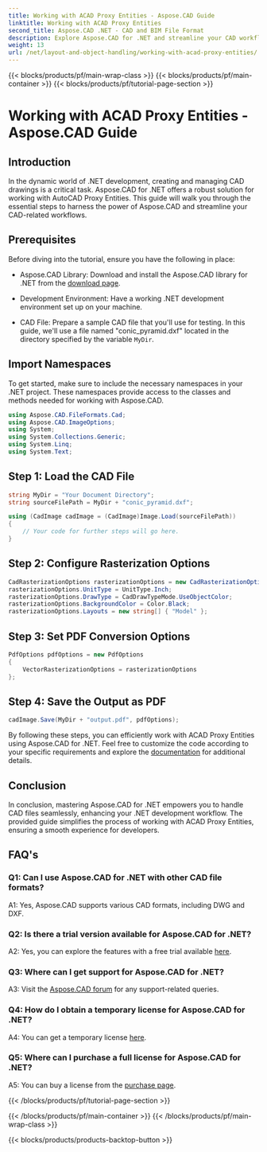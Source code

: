 ```yaml
---
title: Working with ACAD Proxy Entities - Aspose.CAD Guide
linktitle: Working with ACAD Proxy Entities
second_title: Aspose.CAD .NET - CAD and BIM File Format
description: Explore Aspose.CAD for .NET and streamline your CAD workflows. Convert, edit, and manage ACAD Proxy Entities effortlessly.
weight: 13
url: /net/layout-and-object-handling/working-with-acad-proxy-entities/
---
```


{{< blocks/products/pf/main-wrap-class >}}
{{< blocks/products/pf/main-container >}}
{{< blocks/products/pf/tutorial-page-section >}}

# Working with ACAD Proxy Entities - Aspose.CAD Guide

## Introduction

In the dynamic world of .NET development, creating and managing CAD drawings is a critical task. Aspose.CAD for .NET offers a robust solution for working with AutoCAD Proxy Entities. This guide will walk you through the essential steps to harness the power of Aspose.CAD and streamline your CAD-related workflows.

## Prerequisites

Before diving into the tutorial, ensure you have the following in place:

- Aspose.CAD Library: Download and install the Aspose.CAD library for .NET from the [download page](https://releases.aspose.com/cad/net/).

- Development Environment: Have a working .NET development environment set up on your machine.

- CAD File: Prepare a sample CAD file that you'll use for testing. In this guide, we'll use a file named "conic_pyramid.dxf" located in the directory specified by the variable `MyDir`.

## Import Namespaces

To get started, make sure to include the necessary namespaces in your .NET project. These namespaces provide access to the classes and methods needed for working with Aspose.CAD.

```csharp
using Aspose.CAD.FileFormats.Cad;
using Aspose.CAD.ImageOptions;
using System;
using System.Collections.Generic;
using System.Linq;
using System.Text;
```

## Step 1: Load the CAD File

```csharp
string MyDir = "Your Document Directory";
string sourceFilePath = MyDir + "conic_pyramid.dxf";

using (CadImage cadImage = (CadImage)Image.Load(sourceFilePath))
{
    // Your code for further steps will go here.
}
```

## Step 2: Configure Rasterization Options

```csharp
CadRasterizationOptions rasterizationOptions = new CadRasterizationOptions();
rasterizationOptions.UnitType = UnitType.Inch;
rasterizationOptions.DrawType = CadDrawTypeMode.UseObjectColor;
rasterizationOptions.BackgroundColor = Color.Black;
rasterizationOptions.Layouts = new string[] { "Model" };
```

## Step 3: Set PDF Conversion Options

```csharp
PdfOptions pdfOptions = new PdfOptions
{
    VectorRasterizationOptions = rasterizationOptions
};
```

## Step 4: Save the Output as PDF

```csharp
cadImage.Save(MyDir + "output.pdf", pdfOptions);
```

By following these steps, you can efficiently work with ACAD Proxy Entities using Aspose.CAD for .NET. Feel free to customize the code according to your specific requirements and explore the [documentation](https://reference.aspose.com/cad/net/) for additional details.

## Conclusion

In conclusion, mastering Aspose.CAD for .NET empowers you to handle CAD files seamlessly, enhancing your .NET development workflow. The provided guide simplifies the process of working with ACAD Proxy Entities, ensuring a smooth experience for developers.

## FAQ's

### Q1: Can I use Aspose.CAD for .NET with other CAD file formats?

A1: Yes, Aspose.CAD supports various CAD formats, including DWG and DXF.

### Q2: Is there a trial version available for Aspose.CAD for .NET?

A2: Yes, you can explore the features with a free trial available [here](https://releases.aspose.com/).

### Q3: Where can I get support for Aspose.CAD for .NET?

A3: Visit the [Aspose.CAD forum](https://forum.aspose.com/c/cad/19) for any support-related queries.

### Q4: How do I obtain a temporary license for Aspose.CAD for .NET?

A4: You can get a temporary license [here](https://purchase.aspose.com/temporary-license/).

### Q5: Where can I purchase a full license for Aspose.CAD for .NET?

A5: You can buy a license from the [purchase page](https://purchase.aspose.com/buy).

{{< /blocks/products/pf/tutorial-page-section >}}

{{< /blocks/products/pf/main-container >}}
{{< /blocks/products/pf/main-wrap-class >}}

{{< blocks/products/products-backtop-button >}}

